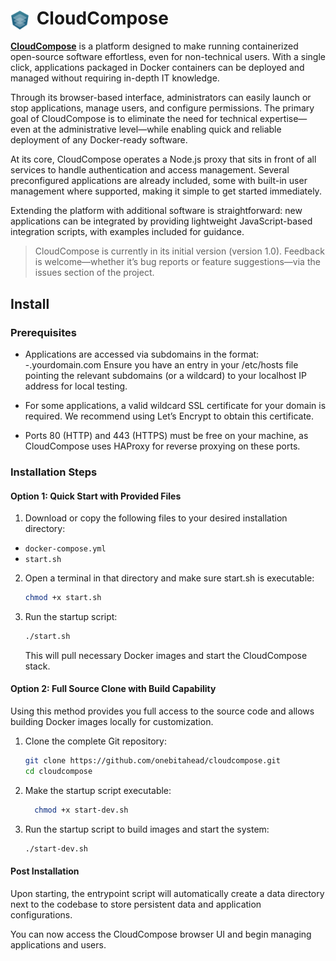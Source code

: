 <h1>
  <img src="./src/admin-ui/frontend/img/cloudcompose/logo-128.png" alt="Logo" width="30" style="vertical-align: middle; margin-right: 5px;font-size:2rem;">
  CloudCompose
</h1>



<a href="https://www.cloudcompose.de" target="_blank">**CloudCompose**</a> is a platform designed to make running containerized open-source software effortless, even for non-technical users. With a single click, applications packaged in Docker containers can be deployed and managed without requiring in-depth IT knowledge.

Through its browser-based interface, administrators can easily launch or stop applications, manage users, and configure permissions. The primary goal of CloudCompose is to eliminate the need for technical expertise—even at the administrative level—while enabling quick and reliable deployment of any Docker-ready software.

At its core, CloudCompose operates a Node.js proxy that sits in front of all services to handle authentication and access management. Several preconfigured applications are already included, some with built-in user management where supported, making it simple to get started immediately.

Extending the platform with additional software is straightforward: new applications can be integrated by providing lightweight JavaScript-based integration scripts, with examples included for guidance.

> CloudCompose is currently in its initial version (version 1.0). Feedback is welcome—whether it’s bug reports or feature suggestions—via the issues section of the project.


## Install

### Prerequisites
* Applications are accessed via subdomains in the format:
<application>-<tenant>.yourdomain.com
Ensure you have an entry in your /etc/hosts file pointing the relevant subdomains (or a wildcard) to your localhost IP address for local testing.

* For some applications, a valid wildcard SSL certificate for your domain is required. We recommend using Let’s Encrypt to obtain this certificate.

* Ports 80 (HTTP) and 443 (HTTPS) must be free on your machine, as CloudCompose uses HAProxy for reverse proxying on these ports.

### Installation Steps

#### Option 1: Quick Start with Provided Files

1) Download or copy the following files to your desired installation directory:
  * `docker-compose.yml`
  * `start.sh`

2) Open a terminal in that directory and make sure start.sh is executable:
    ```bash
    chmod +x start.sh  
    ```
3) Run the startup script:
    ```bash
    ./start.sh  
    ```

    This will pull necessary Docker images and start the CloudCompose stack.

#### Option 2: Full Source Clone with Build Capability

Using this method provides you full access to the source code and allows building Docker images locally for customization.


1) Clone the complete Git repository:

    ```bash
    git clone https://github.com/onebitahead/cloudcompose.git  
    cd cloudcompose 
    ```

2) Make the startup script executable:

    ```bash
      chmod +x start-dev.sh  
    ```

3) Run the startup script to build images and start the system:

    ```bash
    ./start-dev.sh  
    ```
    
#### Post Installation
Upon starting, the entrypoint script will automatically create a data directory next to the codebase to store persistent data and application configurations.

You can now access the CloudCompose browser UI and begin managing applications and users.
